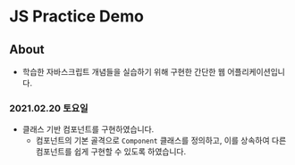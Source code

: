 # JS Practice Demo

## About
- 학습한 자바스크립트 개념들을 실습하기 위해 구현한 간단한 웹 어플리케이션입니다.



### 2021.02.20 토요일

- 클래스 기반 컴포넌트를 구현하였습니다.
  - 컴포넌트의 기본 골격으로 `Component` 클래스를 정의하고, 이를 상속하여 다른 컴포넌트를 쉽게 구현할 수 있도록 하였습니다.